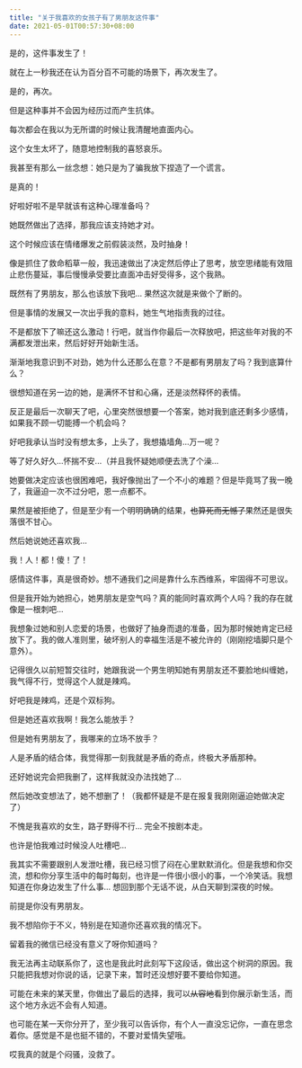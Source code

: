 ```yaml
---
title: "关于我喜欢的女孩子有了男朋友这件事"
date: 2021-05-01T00:57:30+08:00
---
```


是的，这件事发生了！

就在上一秒我还在认为百分百不可能的场景下，再次发生了。

是的，再次。

但是这种事并不会因为经历过而产生抗体。

每次都会在我以为无所谓的时候让我清醒地直面内心。

这个女生太坏了，随意地控制我的喜怒哀乐。

我甚至有那么一丝念想：她只是为了骗我放下捏造了一个谎言。

是真的！

好啦好啦不是早就该有这种心理准备吗？

她既然做出了选择，那我应该支持她才对。

这个时候应该在情绪爆发之前假装淡然，及时抽身！

像是抓住了救命稻草一般，我迅速做出了决定然后停止了思考，放空思绪能有效阻止悲伤蔓延，事后慢慢承受要比直面冲击好受得多，这个我熟。

既然有了男朋友，那么也该放下我吧... 果然这次就是来做个了断的。

但是事情的发展又一次出乎我的意料，她生气地指责我的过往。

不是都放下了嘛还这么激动！行吧，就当作你最后一次释放吧，把这些年对我的不满都发泄出来，然后好好开始新生活。

渐渐地我意识到不对劲，她为什么还那么在意？不是都有男朋友了吗？我到底算什么？

很想知道在另一边的她，是满怀不甘和心痛，还是淡然释怀的表情。

反正是最后一次聊天了吧，心里突然很想要一个答案，她对我到底还剩多少感情，如果我不顾一切能搏一个机会吗？

好吧我承认当时没有想太多，上头了，我想撬墙角...万一呢？

等了好久好久...怀揣不安...（并且我怀疑她顺便去洗了个澡...

她要做决定应该也很困难吧，我好像抛出了一个不小的难题？但是毕竟骂了我一晚了，我逼迫一次不过分吧，恩一点都不。

果然是被拒绝了，但是至少有一个明明确确的结果，~~也算死而无憾了~~果然还是很失落很不甘心。

然后她说她还喜欢我...

我！人！都！傻！了！

感情这件事，真是很奇妙。想不通我们之间是靠什么东西维系，牢固得不可思议。

但是我开始为她担心，她男朋友是空气吗？真的能同时喜欢两个人吗？我的存在就像是一根刺吧...

我想象过她和别人恋爱的场景，也做好了抽身而退的准备，因为那时候她肯定已经放下了。我的做人准则里，破坏别人的幸福生活是不被允许的（刚刚挖墙脚只是个意外）。

记得很久以前短暂交往时，她跟我说一个男生明知她有男朋友还不要脸地纠缠她，我气得不行，觉得这个人就是辣鸡。

好吧我是辣鸡，还是个双标狗。

但是她还喜欢我啊！我怎么能放手？

但是她有男朋友了，我哪来的立场不放手？

人是矛盾的结合体，我觉得那一刻我就是矛盾的奇点，终极大矛盾那种。

还好她说完会把我删了，这样我就没办法找她了...

然后她改变想法了，她不想删了！（我都怀疑是不是在报复我刚刚逼迫她做决定了）

不愧是我喜欢的女生，路子野得不行... 完全不按剧本走。

也许是怕我难过时候没人吐槽吧... 

我其实不需要跟别人发泄吐槽，我已经习惯了闷在心里默默消化。但是我想和你交流，想和你分享生活中的每时每刻，也许是一件很小很小的事，一个冷笑话。我想知道在你身边发生了什么事... 想回到那个无话不说，从白天聊到深夜的时候。

前提是你没有男朋友。

我不想陷你于不义，特别是在知道你还喜欢我的情况下。 

留着我的微信已经没有意义了呀你知道吗？

我无法再主动联系你了，这也是我此时此刻写下这段话，做出这个树洞的原因。我只能把我想对你说的话，记录下来，暂时还没想好要不要给你知道。

可能在未来的某天里，你做出了最后的选择，我可以~~从容地~~看到你展示新生活，而这个地方永远不会有人知道。

也可能在某一天你分开了，至少我可以告诉你，有个人一直没忘记你，一直在思念着你。感觉是不是也挺不错的，不要对爱情失望哦。

哎我真的就是个闷骚，没救了。